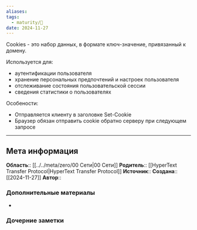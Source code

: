 ```yaml
---
aliases: 
tags:
  - maturity/🌱
date: 2024-11-27
---
```

Cookies - это набор данных, в формате ключ-значение, привязанный к домену.

Используется для: 
- аутентификации пользователя
- хранение персональных предпочтений и настроек пользователя
- отслеживание состояния пользовательской сессии
- сведения статистики о пользователях

Особености:
- Отправляется клиенту в заголовке Set-Cookie
- Браузер обязан отправить cookie обратно серверу при следующем запросе
***
## Мета информация
**Область**:: [[../../meta/zero/00 Сети|00 Сети]]
**Родитель**:: [[HyperText Transfer Protocol|HyperText Transfer Protocol]]
**Источник**:: 
**Создана**:: [[2024-11-27]]
**Автор**:: 
### Дополнительные материалы
- 

### Дочерние заметки
<!-- QueryToSerialize: LIST FROM [[]] WHERE contains(Родитель, this.file.link) or contains(parents, this.file.link) -->

